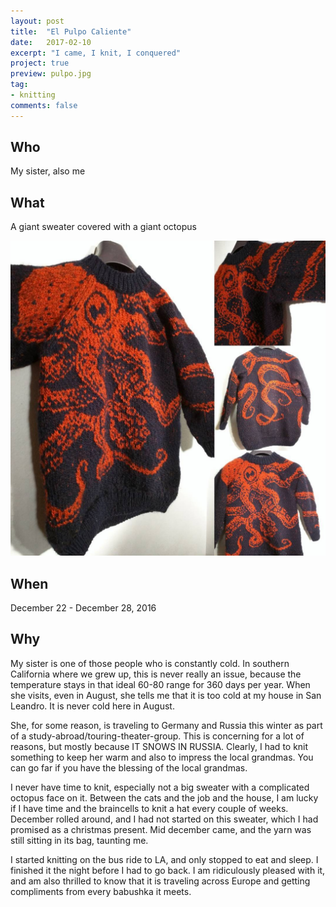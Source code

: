 ```yaml
---
layout: post
title:  "El Pulpo Caliente"
date:   2017-02-10
excerpt: "I came, I knit, I conquered"
project: true
preview: pulpo.jpg
tag:
- knitting 
comments: false
---
```


## Who
My sister, also me

## What
A giant sweater covered with a giant octopus

![el pulpo caliente](/assets/img/pulpo-caliente.jpg)

## When
December 22 - December 28, 2016

## Why

My sister is one of those people who is constantly cold. In southern California where we grew up, this is never really an issue, because the temperature stays in that ideal 60-80 range for 360 days per year. When she visits, even in August, she tells me that it is too cold at my house in San Leandro. It is never cold here in August. 

She, for some reason, is traveling to Germany and Russia this winter as part of a study-abroad/touring-theater-group. This is concerning for a lot of reasons, but mostly because IT SNOWS IN RUSSIA. Clearly, I had to knit something to keep her warm and also to impress the local grandmas. You can go far if you have the blessing of the local grandmas.

I never have time to knit, especially not a big sweater with a complicated octopus face on it. Between the cats and the job and the house, I am lucky if I have time and the braincells to knit a hat every couple of weeks. December rolled around, and I had not started on this sweater, which I had promised as a christmas present. Mid december came, and the yarn was still sitting in its bag, taunting me. 

I started knitting on the bus ride to LA, and only stopped to eat and sleep. I finished it the night before I had to go back. I am ridiculously pleased with it, and am also thrilled to know that it is traveling across Europe and getting compliments from every babushka it meets.   


